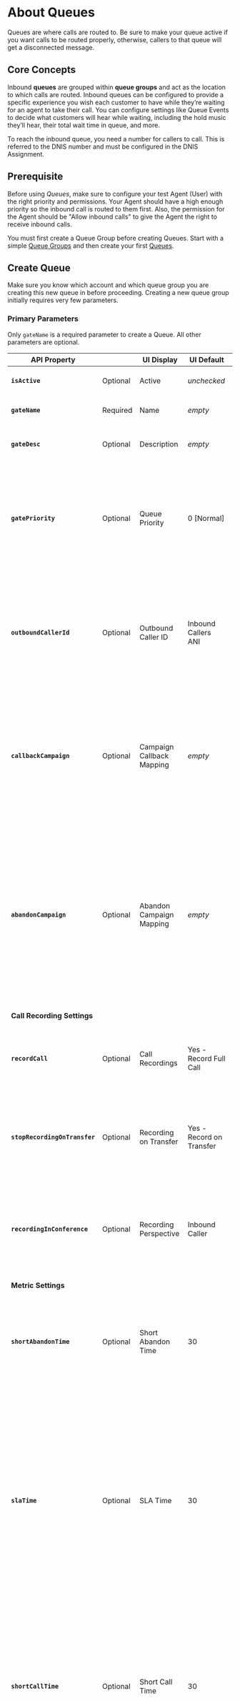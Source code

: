 # About Queues

Queues are where calls are routed to. Be sure to make your queue active if you want calls to be routed properly, otherwise, callers to that queue will get a disconnected message.

## Core Concepts
Inbound **queues** are grouped within **queue groups** and act as the location to which calls are routed. Inbound queues can be configured to provide a specific experience you wish each customer to have while they’re waiting for an agent to take their call. You can configure settings like Queue Events to decide what customers will hear while waiting, including the hold music they’ll hear, their total wait time in queue, and more.

To reach the inbound queue, you need a number for callers to call.  This is referred to the DNIS number and must be configured in the DNIS Assignment.

## Prerequisite
Before using *Queues*, make sure to configure your test Agent (User) with the right priority and permissions.  Your Agent should have a high enough priority so the inbound call is routed to them first.  Also, the permission for the Agent should be "Allow inbound calls" to give the Agent the right to receive inbound calls.

You must first create a Queue Group before creating Queues. Start with a simple [Queue Groups](../queue-groups) and then create your first [Queues](./queues).

## Create Queue
Make sure you know which account and which queue group you are creating this new queue in before proceeding. Creating a new queue group initially requires very few parameters.

### Primary Parameters
Only `gateName` is a required parameter to create a Queue. All other parameters are optional.

| API Property |  | UI Display | UI Default | Description |
|-|-|-|-|-|
| **`isActive`** | Optional | Active | *unchecked* | Make the Queue active or inactive. |
| **`gateName`** | Required | Name | *empty* | Give this queue a name. |
| **`gateDesc`** | Optional | Description | *empty* | Set a short description for the new Queue. |
| **`gatePriority`** | Optional | Queue Priority | 0 [Normal] | Specify the priority for this Queue. The higher the number, the higher the priority. 6 is the highest priority allowed from this setting. |
| **`outboundCallerId`** | Optional | Outbound Caller ID | Inbound Callers ANI | This Automatic Number Identification (ANI) of the inbound caller's number is shown to the agent receiving the call from the Queue. |
| **`callbackCampaign`** | Optional | Campaign Callback Mapping | *empty* | If a customer is marked as a callback in the system, pick a outbound (dial group) campaign to assign them to. Retrieve a list of campaigns using [Dial Groups](./#dial-groups) |
| **`abandonCampaign`** | Optional | Abandon Campaign Mapping | *empty* | If a caller hangs up in the queue before reaching an agent, the caller’s number will be moved to a campaign lead list (dial group) so they can be called back via the campaign. Retrieve a list of campaigns using [Dial Groups](./#dial-groups) |
| **Call Recording Settings** | | | | |
| **`recordCall`** | Optional | Call Recordings | Yes - Record Full Call| Values are numeric and include `0`: No-Don't Record Call, `1`: Yes-Record Full Call. |
| **`stopRecordingOnTransfer`** | Optional | Recording on Transfer | Yes - Record on Transfer | Values are boolean and include `true`: No-Don't Record on Transfer, `false`: Yes-Record on Transfer. |
| **`recordingInConference`** | Optional | Recording Perspective | Inbound Caller | Values are boolean and include `true`: record from the Agent's perspective, `false`: record from the Inbound Caller's perspective. |
| **Metric Settings** | | | | |
| **`shortAbandonTime`** | Optional | Short Abandon Time | 30 | The system counts the number of callers who abandon the queue before x seconds elapse (using default, x=30 seconds). |
| **`slaTime`** | Optional | SLA Time | 30 | Use this field to monitor your call center’s service level times, as measured by the percent of calls answered within your SLA (Service Level Agreement) time. For example, type 30 in this fiedl to monitor the percentage of calls answered within 30 seconds. |
| **`shortCallTime`** | Optional | Short Call Time | 30 | Enter a time (in seconds) to identify any call duration you wish to mark as a short call time. For example, if you enter 30, the system will mark calls of 30 seconds or less as a ‘short call time’. |
| **`longCallTime`** | Optional | Long Call Time | 300 | Enter a time (in seconds) to identify any call duration you wish to mark as a long call time. For example, if you enter 300, the system will mark calls of greater than 300 seconds as a ‘long call time’. |
| **Agent Settings** | | | | |
| **`surveyPopType`** | Optional | Disable Dispositions and Agent Notes | *unchecked* | Check (set value to `SUPPRESS`) this box to prevent dispositions and the Agent Notes field from appearing within the agent interface for this queue. Enable this setting (set value to `FLASH`) when you wish to provide those options within an integrated agent script or an external app instead. |
| **`script`** | Optional | Integrated Script | None | Select an agent script for this queue. The script you choose here will be presented by default to all agents taking calls in this queue. Retrieve a list of scripts using [Script Groups](./#script-groups) |
| **`ttAccept`** | Optional | TT Accept | *unchecked* | Touch Tone Accept. Check this box if you'd like to require your agents to press a key when they’re ready to accept a call. |
| **`hangupOnDisposition`** | Optional | Hangup on Disposition | *unchecked* | Select this option to ensure agent calls are terminated immediately following disposition. This can be useful if you wish to ensure that a call is dispositioned only when the agent is ready to end the call (rather than at any other time during the call). |
| **`enableGlobalPhoneBook`** | Optional | Enable Global Phone Book | *unchecked* | Check this box to allow agents to access your global phone book when making transfers. |
| **`enableIvrTokens`** | Optional | Enable IVR Tokens | *unchecked* | This advanced feature allows you to pass tokens from IVR Studio (created via the scripting node) to an external app URL on the queue. |
| **`wrapTime`** | Optional | Wrap Time | 8 | Give agent 8 seconds after caller hangs up before making agent available to receive calls again. |
| **`acceptTime`** | Optional | Max Accept Time | 30 | For agents not in an **offhook** session, this setting specifies the amount of time in seconds the queue will ring the agent’s phone before requeueing the call to attempt another agent. |
| **`dispositionTimeout`** | Optional | Disposition Alert Timer (sec.) | 60 | This setting allows you to choose a time (in seconds) after which agents will receive a reminder to disposition their call. The timer starts when a call ends. |

One of the **Agent Settings** is available in a nested object. This setting includes the Agent's Post Call State a. See the example nested JSON object below:

```json hl_lines="4"
"afterCallState":
  {
    "id":11789,
    "description":"Available"
  }
},
```

| API Property |  | UI Display | UI Default | Description |
|-|-|-|-|-|
| **`afterCallState.description`** | Optional | Post Call State | *empty* | Choose the agent state you would like to place agents in once they finish a call. Options in this dropdown menu will populate according to the agent states you configure via the Agent States at the account level. Retrieve a list of states using [Post Call States](./#post-call-states) |

### Supporting Values and APIs

The following APIs are used to retrieve predefined values for certain fields. Use these values to populate the correct parameter values of fields.

#### Dial Groups

Gets a list of dial groups for campaigns created under this account.

  `GET {BASE_URL}/api/v1/admin/accounts/{accountId}/dialGroups/withChildren`

#### Script Groups

Gets a list of script groups for agents to read and communicate to callers, created under this account.

  `GET {BASE_URL}/api/v1/admin/accounts/{accountId}/scriptGroups/withChildren`

#### Post Call States

Gets a list of post call states for an agent. Some examples include "Available", "Away", "Lunch", etc.

  `GET {BASE_URL}/api/v1/admin/accounts/{accountId}/auxStates/?activeOnly=true`

### Code samples

Be sure to set the proper [BASE_URL](../../../basics/uris/#resources-and-parameters) and [authorization header](../../../authentication/auth-ringcentral) for your deployment.

=== "HTTP"

    ```html

    POST {BASE_URL}/api/v1/admin/accounts/{accountId}/gateGroups/{gateGroupId}/gates
    Content-Type: application/json

    {
            "isActive":true,
            "gateName":"My Queue",
            "gateDesc":"An initial queue for this Queue Group",
            "gatePriority":"0", /* 0 is normal priority out of 6 priorities. Please see list below of       priority values */
            "outboundCallerId":"ani", /* ani is the default inbound caller's ID. Please see list below      of caller IDs */
    }
    ```
=== "Javascript"

    ```javascript
    {!> code-samples/routing/queue-create.js !}
    ```
=== "Python"
    ```python
    {!> code-samples/routing/queue-create.py !}
    ```

=== "PHP"
    ```php
    {!> code-samples/routing/queue-create.php !}
    ```

Where key parameters are:

-   **isActive**

    Activates this new queue so agents can begin taking calls. If this is unchecked, callers attempting to reach this queue will receive a disconnected message.

-   **gateName**

    **Refers** to the name of this new queue. This is the only required field you need to present to create a queue.

-   **gateDesc**

    Refers to a short description for the queue. Describe the purpose of the queue here.

-   **gatePriority**

    If you wish for certain queues within a queue group to receive more calls than others, you can use this setting to specify a higher priority for this queue compared to other queues.

-   **outboundCallerId**

    This setting is the Caller ID that displays to either the agent or a third party (if there is a transfer event set up in the queue) receiving an inbound call.  Typically, this should be the caller's ID so Inbound Caller's ANI is the default.

The response will auto fill any undefined settings with default settings.

### Response

```json
{!> code-samples/routing/queue-create-response.json !}
```

Where:

-   **gatePriority** (Queue Priority) can take on the following values:

    | Value | Description |
    |-|-|
    | **`0`** | [0] Normal - This is the default priority |
    | **`1`** | [1] Medium - This is medium priority |
    | **`2`** | [2] High - This is high priority |
    | **`3`** | [3] High Level 2 - This is high priority is 1 level higher |
    | **`4`** | [4] High Level 3 - This is high priority is 2 levels higher |
    | **`5`** | [5] High Level 4 - This is high priority is 3 levels higher |
    | **`6`** | [6] High Level 5 - This is high priority is 4 levels higher |
    | **`-1`** | [-1] Low - This is the lowest priority |

-   **outboundCallerId** (Outbound Caller ID) can take on the following values:

    | Value | Description |
    |-|-|
    | **`Inbound Callers ANI`** | This Automatic Number Identification (ANI) of the inbound caller's number is shown to the agent receiving the call from the Queue. |
    | **`DNIS`** | This setting refers to the destination number, which is usually (but not always) the inbound number your callers will dial to reach your call center. |
    | **`Originating DNIS`** | This setting refers to a phone number your callers can dial to reach your contact center, which is usually (but not always) the destination number that you would like to route calls through. |
    | **`Dynamic Unique ID`** | A unique ten-digit, system-generated ID for each call session. This setting is useful in identifying specific calls in cases in which a 30-digit unique ID is not an option (or if you keep your own records that don’t include the unique ID). |

## Retrieve Queues

Retrieve a list of Queues using the `gate` endpoint.

### Optional Parameters

The following parameters are optional.

| API Property | Type | UI Display | UI Default | Description |
|-|-|-|-|-|
| **`page`** | Integer | Hidden | 1 | A way to specify which page to show for a long number of Queues |
| **`maxRows`** | Integer | Hidden | ?? | You can specify the maximum number of Queues to return in a single call. |

### Sample code

Be sure to set the proper [BASE_URL](../../../basics/uris/#resources-and-parameters) and [authorization header](../../../authentication/auth-ringcentral) for your deployment.

=== "Javascript"

    ```javascript
    {!> code-samples/routing/queue-list.js !}
    ```
=== "Python"
    ```python
    {!> code-samples/routing/queue-list.py !}
    ```
=== "PHP"
    ```php
    {!> code-samples/routing/queue-list.php !}
    ```

### Sample request

```http
GET {BASE_URL}/api/v1/admin/accounts/{accountId}/gateGroups/{gateGroupId}/gates
```

### Sample response

```json
{!> code-samples/routing/queue-list-response.json !}
```

## Retrieve a Single Queue

Retrieve details for a single Queue using the `gates` endpoint.

### Sample code
Be sure to set the proper [BASE_URL](../../../basics/uris/#resources-and-parameters) and [authorization header](../../../authentication/auth-ringcentral) for your deployment.

=== "Javascript"

    ```javascript
    {!> code-samples/routing/queue-get.js !}
    ```
=== "Python"

    ```python
    {!> code-samples/routing/queue-get.py !}
    ```

=== "PHP"

    ```php
    {!> code-samples/routing/queue-get.php !}
    ```

### Sample request

```html
GET {BASE_URL}/api/v1/admin/accounts/{accountId}/gateGroups/{gateGroupId}/gates/{gateId}
```

### Sample response

```json
{!> code-samples/routing/queue-get-response.json !}
```

## Update a Single Queue

Update the details for a single Queue  using the `gates` endpoint. Several details need to be updated with a single `PUT` command so make sure to `GET` all details, modify the relevant fields, and then submit the entire object to update the Queue.

### Sample code

Be sure to set the proper [BASE_URL](../../../basics/uris/#resources-and-parameters) and [authorization header](../../../authentication/auth-ringcentral) for your deployment.

=== "Javascript"

    ```javascript
    {!> code-samples/routing/queue-update.js !}
    ```

=== "Python"

    ```python
    {!> code-samples/routing/queue-update.py !}
    ```

=== "PHP"

    ```php
    {!> code-samples/routing/queue-update.php !}
    ```

### Sample request

#### Retrieve the entire Queue JSON object

```http
GET {BASE_URL}/api/v1/admin/accounts/{accountId}/gateGroups/{gateGroupId}/gates/{gateId}
Content-Type: application/json

{
  "isActive": true,
  "gateName": "My Queue",
  "gateDesc": "An initial queue for this Queue Group",
  "gateGroup":
    {
      "id": 52653,
      "description": "Platform"
    },
  "gateId": 72992,
  "script": null,
  "agentGateAccess": null,
  "permissions": []
}
```

#### Modify the gateDesc and send the entire JSON response back

```http
PUT {BASE_URL}/api/v1/admin/accounts/{accountId}/gateGroups/{gateGroupId}/gates/{gateId}
Content-Type: application/json

{
  "isActive": true,
  "gateName": "My Queue",
  "gateDesc": "An *edited* queue for this Queue Group",
  "gateGroup":
    {
      "id": 52653,
      "description": "Platform"
    },
  "gateId": 72992,
  "script": null,
  "agentGateAccess": null,
  "permissions": []
}
```

## Delete a Single Queue

Delete a single Queue Group using the `gates` endpoint.

Be sure to set the proper [BASE_URL](../../../basics/uris/#resources-and-parameters) and [authorization header](../../../authentication/auth-ringcentral) for your deployment.

### Sample request

```html
DELETE {BASE_URL}/api/v1/admin/accounts/{accountId}/gateGroups/{gateGroupId}/gates/{gateId}
```

